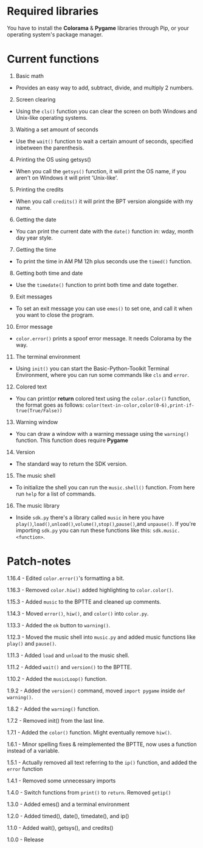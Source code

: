 # Required libraries 

You have to install the **Colorama** & **Pygame** libraries through Pip, or your operating system's package manager.

# Current functions

1. Basic math
  - Provides an easy way to add, subtract, divide, and multiply 2 numbers.

2. Screen clearing
  - Using the `cls()` function you can clear the screen on both Windows and Unix-like operating systems.

3. Waiting a set amount of seconds
  - Use the `wait()` function to wait a certain amount of seconds, specified inbetween the parenthesis.

4. Printing the OS using getsys()

  - When you call the `getsys()` function, it will print the OS name, if you aren't on Windows it will print 'Unix-like'.

5. Printing the credits

  - When you call `credits()` it will print the BPT version alongside with my name.

6. Getting the date

  - You can print the current date with the `date()` function in: wday, month day year style.

7. Getting the time

  - To print the time in AM PM 12h plus seconds use the `timed()` function.

8. Getting both time and date

  - Use the `timedate()` function to print both time and date together.

9. Exit messages

  - To set an exit message you can use `emes()` to set one, and call it when you want to close the program.

10. Error message
  - `color.error()` prints a spoof error message. It needs Colorama by the way.

11. The terminal environment
  - Using `init()` you can start the Basic-Python-Toolkit Terminal Environment, where you can run some commands like `cls` and `error`.

12. Colored text
  - You can print(or **return** colored text using the `color.color()` function, the format goes as follows: `color(text-in-color,color(0-6),print-if-true(True/False))`

13. Warning window
  - You can draw a window with a warning message using the `warning()` function. This function does require **Pygame**

14. Version
  - The standard way to return the SDK version.

15. The music shell
  - To initialize the shell you can run the `music.shell()` function. From here run `help` for a list of commands.

16. The music library
  - Inside `sdk.py` there's a library called `music` in here you have `play()`,`load()`,`unload()`,`volume()`,`stop()`,`pause()`,and `unpause()`. If  you're importing `sdk.py` you can run these functions like this: `sdk.music.<function>`.

# Patch-notes

1.16.4 - Edited `color.error()`'s formatting a bit.

1.16.3 - Removed `color.hiw()` added highlighting to `color.color()`.

1.15.3 - Added `music` to the BPTTE and cleaned up comments.

1.14.3 - Moved `error()`, `hiw()`, and `color()` into `color.py`.

1.13.3 - Added the `ok` button to `warning()`.

1.12.3 - Moved the music shell into `music.py` and added music functions like `play()` and `pause()`.

1.11.3 - Added `load` and `unload` to the music shell.

1.11.2 - Added `wait()` and `version()` to the BPTTE.

1.10.2 - Added the `musicLoop()` function.

1.9.2 - Added the `version()` command, moved `import pygame` inside `def warning()`.

1.8.2 - Added the `warning()` function.

1.7.2 - Removed init() from the last line.

1.7.1 - Added the `color()` function. Might eventually remove `hiw()`.

1.6.1 - Minor spelling fixes & reimplemented the BPTTE, now uses a function instead of a variable.

1.5.1 - Actually removed all text referring to the `ip()` function, and added the `error` function

1.4.1 - Removed some unnecessary imports

1.4.0 - Switch functions from `print()` to `return`. Removed `getip()`

1.3.0 - Added emes() and a terminal environment

1.2.0 - Added timed(), date(), timedate(), and ip()

1.1.0 - Added wait(), getsys(), and credits() 

1.0.0 - Release
